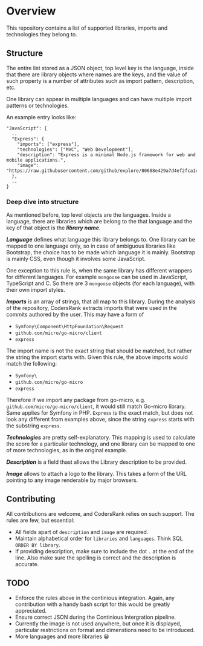 # Overview
This repository contains a list of supported libraries, imports and technologies they belong to.

## Structure
The entire list stored as a JSON object, top level key is the language, inside that there are library objects where 
names are the keys, and the value of such property is a number of attributes such as import pattern, description, etc.

One library can appear in multiple languages and can have multiple import patterns or technologies.

An example entry looks like:
```
"JavaScript": {
  ..
  "Express": {
    "imports": ["express"],
    "technologies": ["MVC", "Web Development"],
    "description": "Express is a minimal Node.js framework for web and mobile applications.",
    "image": "https://raw.githubusercontent.com/github/explore/80688e429a7d4ef2fca1e82350fe8e3517d3494d/topics/express/express.png"
  },
  ..
}
```

### Deep dive into structure
As mentioned before, top level objects are the languages. Inside a language, 
there are libraries which are belong to the that language and the key of that object is the ***library name***.

***Language*** defines what language this library belongs to. One library can be mapped to one language only, so in case of 
ambiguous libraries like Bootstrap, the choice has to be made which language it is mainly. Bootstrap is mainly CSS, even
though it involves some JavaScript. 

One exception to this rule is, when the same library has different wrappers for different languages. For example `mongoose` can be used in JavaScript, TypeScript and C. So there are 3 
`mongoose` objects (for each language), with their own import styles.

***Imports*** is an array of strings, that all map to this library. During the analysis of the repository, CodersRank extracts
imports that were used in the commits authored by the user. This may have a form of
- `Symfony\Component\HttpFoundation\Request`
- `github.com/micro/go-micro/client`
- `express`

The import name is not the exact string that should be matched, but rather the string the import starts with. Given this
rule, the above imports would match the following:
- `Symfony\`
- `github.com/micro/go-micro`
- `express`
  
Therefore if we import any package from go-micro, e.g. `github.com/micro/go-micro/client`, it would still match Go-micro library. 
Same applies for Symfony in PHP. `Express` is the exact match, but does not look any different from examples above, since the string
`express` starts with the substring `express`.

***Technologies*** are pretty self-explanatory. This mapping is used to calculate the score for a particular technology, and one library can be 
mapped to one of more technologies, as in the original example.

***Description*** is a field thast allows the Library description to be provided. 

***Image*** allows to attach a logo to the library. This takes a form of the URL pointing to any image renderable by major browsers.

## Contributing
All contributions are welcome, and CodersRank relies on such support. The rules are few, but essential:

- All fields apart of `description` and `image` are required.
- Maintain alphabetical order for `libraries` and `languages`. Think SQL `ORDER BY library`.
- If providing description, make sure to include the dot `.` at the end of the line. Also make sure the spelling is correct and the description is accurate.

## TODO
* Enforce the rules above in the continious integration. Again, any contribution with a handy bash script for this would be greatly appreciated.
* Ensure correct JSON during the Continious Intergration pipeline.
* Currently the image is not used anywhere, but once it is displayed, particular restrictions on format and dimenstions need to be introduced. 
* More languages and more libraries 😀
